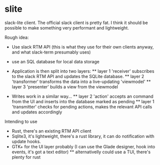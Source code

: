 slite
=====

slack-lite client. 
The official slack client is pretty fat. I think it should be possible to make something very performant and lightweight. 

Rough idea:
* Use slack RTM API (this is what they use for their own clients anyway, and what slack-term presumably uses)
* use an SQL database for local data storage
* Application is then split into two layers: 
** layer 1 'receiver' subscribes to the slack RTM API and updates the SQLite database.
** layer 2 'transformer' transforms the data into a live-updating 'viewmodel' 
** layer 3 'presenter' builds a view from the viewmodel

* Writes work in a similar way... 
** layer 2 'action' accepts an command from the UI and inserts into the database marked as pending
** layer 1 'transmitter' checks for pending actions, makes the relevant API calls and updates accordingly

Intending to use 
* Rust, there's an existing RTM API client
* Sqlite3, it's lightweight, there's a rust library, it can do notification with update hooks.
* GTK+ for the UI layer probably (I can use the Glade designer, hook into events, it's got a text editor)
** alternativelly could use a TUI, there's plenty for rust


